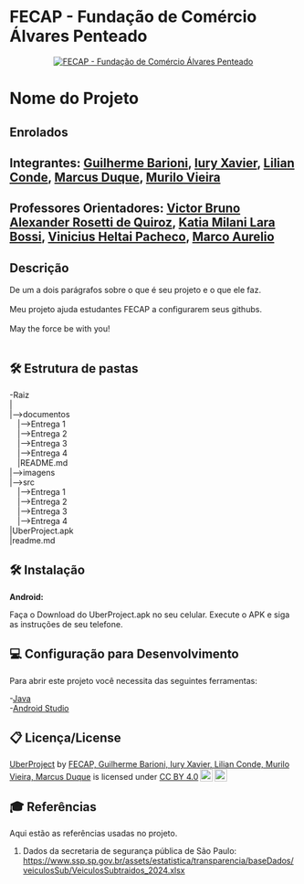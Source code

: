 
# FECAP - Fundação de Comércio Álvares Penteado

<p align="center">
<a href= "https://www.fecap.br/"><img src="https://encrypted-tbn0.gstatic.com/images?q=tbn:ANd9GcRhZPrRa89Kma0ZZogxm0pi-tCn_TLKeHGVxywp-LXAFGR3B1DPouAJYHgKZGV0XTEf4AE&usqp=CAU" alt="FECAP - Fundação de Comércio Álvares Penteado" border="0"></a>
</p>

# Nome do Projeto

## Enrolados

## Integrantes: <a href="https://www.linkedin.com/in/guilhermebarioni/">Guilherme Barioni</a>, <a href="https://www.linkedin.com/in/iury-xavier-03699430a/">Iury Xavier</a>, <a href="https://www.linkedin.com/in/lilian-mercedes-paye-conde-894051333//">Lilian Conde</a>, <a href="https://www.linkedin.com/in/marcus-vin%C3%ADcius-miranda-duque-8987a5322/">Marcus Duque</a>, <a href="https://www.linkedin.com/in/murilodesouzavieira/">Murilo Vieira</a>

## Professores Orientadores: <a href="https://www.linkedin.com/in/victorbarq/">Victor Bruno Alexander Rosetti de Quiroz</a>, <a href="https://www.linkedin.com/in/katia-bossi/">Katia Milani Lara Bossi</a>, <a href="https://www.linkedin.com/in//">Vinicius Heltai Pacheco</a>, <a href="https://www.linkedin.com/in/marco-aurelio-lima-barbosa/"> Marco Aurelio</a>

## Descrição

De um a dois parágrafos sobre o que é seu projeto e o que ele faz.
<br><br>
Meu projeto ajuda estudantes FECAP a configurarem seus githubs.
<br><br>
May the force be with you!
<br><br>

## 🛠 Estrutura de pastas

-Raiz<br>
|<br>
|-->documentos<br>
  &emsp;|-->Entrega 1<br>
  &emsp;|-->Entrega 2<br>
  &emsp;|-->Entrega 3<br>
  &emsp;|-->Entrega 4<br>
  &emsp;|README.md<br>
|-->imagens<br>
|-->src<br>
  &emsp;|-->Entrega 1<br>
  &emsp;|-->Entrega 2<br>
  &emsp;|-->Entrega 3<br>
  &emsp;|-->Entrega 4<br>
|UberProject.apk<br>
|readme.md<br>

## 🛠 Instalação

<b>Android:</b>

Faça o Download do UberProject.apk no seu celular.
Execute o APK e siga as instruções de seu telefone.


## 💻 Configuração para Desenvolvimento

Para abrir este projeto você necessita das seguintes ferramentas:

-<a href="https://www.java.com/pt-BR/">Java</a><br>
-<a href="https://developer.android.com/studio?hl=pt-br">Android Studio</a>

## 📋 Licença/License
<p xmlns:cc="http://creativecommons.org/ns#" xmlns:dct="http://purl.org/dc/terms/"><a property="dct:title" rel="cc:attributionURL" href="https://github.com/2025-1-NCC3/Projeto17">UberProject</a> by <a rel="cc:attributionURL dct:creator" property="cc:attributionName" href="https://github.com/orgs/2025-1-NCC3/teams/grupo17">FECAP, Guilherme Barioni, Iury Xavier, Lilian Conde, Murilo Vieira, Marcus Duque</a> is licensed under <a href="https://creativecommons.org/licenses/by/4.0/?ref=chooser-v1" target="_blank" rel="license noopener noreferrer" style="display:inline-block;">CC BY 4.0<img style="height:22px!important;margin-left:3px;vertical-align:text-bottom;" src="https://mirrors.creativecommons.org/presskit/icons/cc.svg?ref=chooser-v1" alt=""><img style="height:22px!important;margin-left:3px;vertical-align:text-bottom;" src="https://mirrors.creativecommons.org/presskit/icons/by.svg?ref=chooser-v1" alt=""></a></p> 

## 🎓 Referências

Aqui estão as referências usadas no projeto.

1. Dados da secretaria de segurança pública de São Paulo: <https://www.ssp.sp.gov.br/assets/estatistica/transparencia/baseDados/veiculosSub/VeiculosSubtraidos_2024.xlsx>
